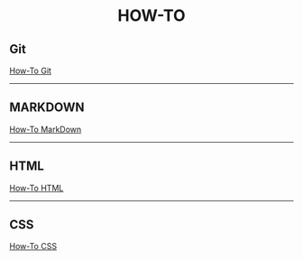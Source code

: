 # <p align="center">HOW-TO</p>

## Git

[How-To Git](https://github.com/PhilipMello/how-to/tree/main/git "Learn Git")

---
## MARKDOWN

[How-To MarkDown](https://github.com/PhilipMello/how-to/tree/main/markdown "Learn MarkDown")

---
## HTML

[How-To HTML](https://github.com/PhilipMello/how-to/tree/main/html "Learn HTML")

---

## CSS

[How-To CSS](https://github.com/PhilipMello/how-to/tree/main/css "Learn HTML")